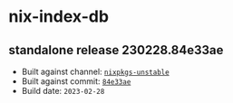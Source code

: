 # nix-index-db
## standalone release 230228.84e33ae
- Built against channel: [`nixpkgs-unstable`](https://github.com/nixos/nixpkgs/tree/nixpkgs-unstable)
- Built against commit: [`84e33ae`](https://github.com/NixOS/nixpkgs/commit/84e33aea0f7a8375c92458c5b6cad75fa1dd561b)
- Build date: `2023-02-28`
